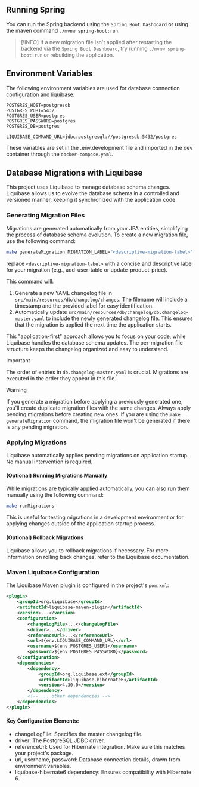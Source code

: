 ## Running Spring 

You can run the Spring backend using the `Spring Boot Dashboard` or using the maven command `./mvnw spring-boot:run`.

> [!INFO]
> If a new migration file isn't applied after restarting the backend via the `Spring Boot Dashboard`, try running `./mvnw spring-boot:run` or rebuilding the application.

## Environment Variables

The following environment variables are used for database connection configuration and liquibase:

```
POSTGRES_HOST=postgresdb
POSTGRES_PORT=5432
POSTGRES_USER=postgres
POSTGRES_PASSWORD=postgres
POSTGRES_DB=postgres

LIQUIBASE_COMMAND_URL=jdbc:postgresql://postgresdb:5432/postgres
```

These variables are set in the .env.development file and imported in the dev container through the `docker-compose.yaml`.

## Database Migrations with Liquibase

This project uses Liquibase to manage database schema changes.  Liquibase allows us to evolve the database schema in a controlled and versioned manner, keeping it synchronized with the application code.

### Generating Migration Files

Migrations are generated automatically from your JPA entities, simplifying the process of database schema evolution.  To create a new migration file, use the following command:

```bash
make generateMigration MIGRATION_LABEL="<descriptive-migration-label>"
```

replace `<descriptive-migration-label>` with a concise and descriptive label for your migration (e.g., add-user-table or update-product-price).

This command will:

1. Generate a new YAML changelog file in `src/main/resources/db/changelog/changes`. The filename will include a timestamp and the provided label for easy identification. 
2. Automatically update `src/main/resources/db/changelog/db.changelog-master.yaml` to include the newly generated changelog file. This ensures that the migration is applied the next time the application starts.

This "application-first" approach allows you to focus on your code, while Liquibase handles the database schema updates. The per-migration file structure keeps the changelog organized and easy to understand.

> [!IMPORTANT]
> The order of entries in `db.changelog-master.yaml` is crucial. Migrations are executed in the order they appear in this file.

> [!WARNING]
> If you generate a migration before applying a previously generated one, you'll create duplicate migration files with the same changes. Always apply pending migrations before creating new ones. If you are using the `make generateMigration` command, the migration file won't be generated if there is any pending migration.


### Applying Migrations

Liquibase automatically applies pending migrations on application startup. No manual intervention is required.

#### (Optional) Running Migrations Manually

While migrations are typically applied automatically, you can also run them manually using the following command:

```bash
make runMigrations
``` 

This is useful for testing migrations in a development environment or for applying changes outside of the application startup process.

#### (Optional) Rollback Migrations

Liquibase allows you to rollback migrations if necessary. For more information on rolling back changes, refer to the Liquibase documentation.

### Maven Liquibase Configuration

The Liquibase Maven plugin is configured in the project's `pom.xml`:

```xml
<plugin>
    <groupId>org.liquibase</groupId>
    <artifactId>liquibase-maven-plugin</artifactId>
    <version>...</version>
    <configuration>
        <changeLogFile>...</changeLogFile>
        <driver>...</driver>
        <referenceUrl>...</referenceUrl>
        <url>${env.LIQUIBASE_COMMAND_URL}</url>
        <username>${env.POSTGRES_USER}</username>
        <password>${env.POSTGRES_PASSWORD}</password>
    </configuration>
    <dependencies>
        <dependency>
            <groupId>org.liquibase.ext</groupId>
            <artifactId>liquibase-hibernate6</artifactId>
            <version>4.30.0</version>
        </dependency>
        <!-- ... other dependencies -->
    </dependencies>
</plugin>
```

#### Key Configuration Elements:

- changeLogFile: Specifies the master changelog file.
- driver: The PostgreSQL JDBC driver.
- referenceUrl: Used for Hibernate integration. Make sure this matches your project's package.
- url, username, password: Database connection details, drawn from environment variables.
- liquibase-hibernate6 dependency: Ensures compatibility with Hibernate 6.